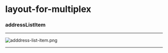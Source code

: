 # layout-for-multiplex
### addressListItem
***
![adddress-list-item.png](https://i.loli.net/2020/10/23/4mgauYHT8J1NsMV.png)
*****


